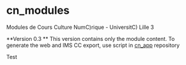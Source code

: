 # cn_modules
Modules de Cours Culture NumC)rique - UniversitC) Lille 3  

**Version 0.3 **
 This version contains only the module content.
 To generate the web and IMS CC export, use script in [cn_app](https://github.com/CultureNumerique/cn_app) repository 
 
 Test